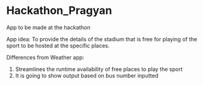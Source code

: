# Hackathon_Pragyan
App to be made at the hackathon

App idea:
To provide the details of the stadium that is free for playing of the sport to be hosted at the specific places.

Differences from Weather app:
1) Streamlines the runtime availability of free places to play the sport
2) It is going to show output based on bus number inputted
